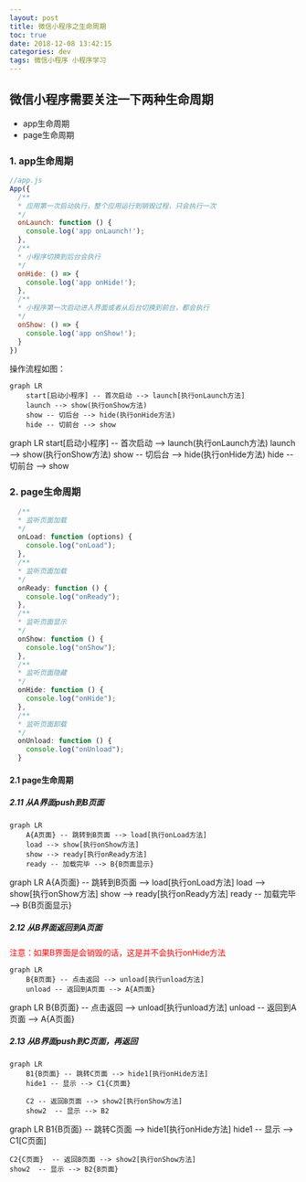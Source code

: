```yaml
---
layout: post
title: 微信小程序之生命周期
toc: true
date: 2018-12-08 13:42:15
categories: dev
tags: 微信小程序 小程序学习
---
```




## 微信小程序需要关注一下两种生命周期

- app生命周期
- page生命周期

### 1. app生命周期

```js
//app.js
App({
  /**
  * 应用第一次启动执行，整个应用运行到销毁过程，只会执行一次
  */
  onLaunch: function () {
    console.log('app onLaunch!');
  },
  /**
  * 小程序切换到后台会执行
  */  
  onHide: () => {
    console.log('app onHide!');
  },
  /**
  * 小程序第一次启动进入界面或者从后台切换到前台，都会执行
  */  
  onShow: () => {
    console.log('app onShow!');
  }
})
```

操作流程如图： 

```mermaid
graph LR
    start[启动小程序] -- 首次启动 --> launch[执行onLaunch方法]
    launch --> show(执行onShow方法)
    show -- 切后台 --> hide(执行onHide方法)
    hide -- 切前台 --> show	
```

<div class='mermaid'>
graph LR
start[启动小程序] -- 首次启动 --> launch(执行onLaunch方法)
launch --> show(执行onShow方法)
show -- 切后台 --> hide(执行onHide方法)
hide -- 切前台 --> show
</div>


### 2. page生命周期

```js
  /**
  * 监听页面加载
  */
  onLoad: function (options) {
    console.log("onLoad");
  },
  /**
  * 监听页面加载
  */
  onReady: function () {
    console.log("onReady");
  },
  /**
  * 监听页面显示
  */
  onShow: function () {
    console.log("onShow");
  },
  /**
  * 监听页面隐藏
  */    
  onHide: function () {
    console.log("onHide");
  },
  /**
  * 监听页面卸载
  */    
  onUnload: function () {
    console.log("onUnload");
  }
```

#### 2.1  page生命周期

##### 2.11 从A界面push到B页面

```mermaid
graph LR
    A{A页面} -- 跳转到B页面 --> load[执行onLoad方法]
    load --> show[执行onShow方法]
    show --> ready[执行onReady方法]
    ready -- 加载完毕 --> B{B页面显示}
```

<div class='mermaid'>
graph LR
    A{A页面} -- 跳转到B页面 --> load[执行onLoad方法]
    load --> show[执行onShow方法]
    show --> ready[执行onReady方法]
    ready -- 加载完毕 --> B{B页面显示}
</div>

##### 2.12 从B界面返回到A页面
<span style='color:Red;'>注意：如果B界面是会销毁的话，这是并不会执行onHide方法</span>


```mermaid
graph LR
    B{B页面} -- 点击返回 --> unload[执行unload方法]
    unload -- 返回到A页面 --> A{A页面}
```
<div class='mermaid'>
graph LR
    B{B页面} -- 点击返回 --> unload[执行unload方法]
    unload -- 返回到A页面 --> A{A页面}
</div>

##### 2.13 从B界面push到C页面，再返回
```mermaid
graph LR
    B1{B页面} -- 跳转C页面 --> hide1[执行onHide方法]
    hide1 -- 显示 --> C1{C页面}
    
    C2 -- 返回B页面 --> show2[执行onShow方法]
    show2  -- 显示 --> B2
```


<div class='mermaid'>
graph LR
    B1{B页面} -- 跳转C页面 --> hide1[执行onHide方法]
    hide1 -- 显示 --> C1[C页面]

    C2{C页面}  -- 返回B页面 --> show2[执行onShow方法]
    show2  -- 显示 --> B2{B页面} 
</div>